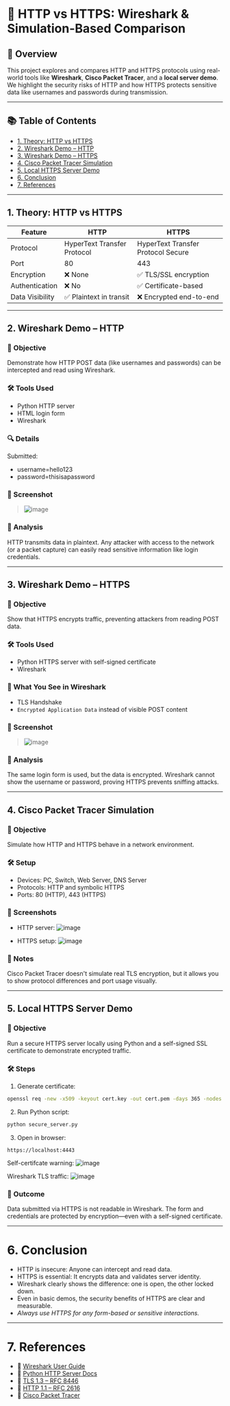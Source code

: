 # 🔐 HTTP vs HTTPS: Wireshark & Simulation-Based Comparison

## 📌 Overview
This project explores and compares HTTP and HTTPS protocols using real-world tools like **Wireshark**, **Cisco Packet Tracer**, and a **local server demo**. We highlight the security risks of HTTP and how HTTPS protects sensitive data like usernames and passwords during transmission.

---

## 📚 Table of Contents
- [1. Theory: HTTP vs HTTPS](#1-theory-http-vs-https)
- [2. Wireshark Demo – HTTP](#2-wireshark-demo--http)
- [3. Wireshark Demo – HTTPS](#3-wireshark-demo--https)
- [4. Cisco Packet Tracer Simulation](#4-cisco-packet-tracer-simulation)
- [5. Local HTTPS Server Demo](#5-local-https-server-demo)
- [6. Conclusion](#6-conclusion)
- [7. References](#7-references)

---

## 1. Theory: HTTP vs HTTPS

| Feature               | HTTP                          | HTTPS                             |
|----------------------|-------------------------------|------------------------------------|
| Protocol             | HyperText Transfer Protocol   | HyperText Transfer Protocol Secure |
| Port                 | 80                            | 443                                |
| Encryption           | ❌ None                       | ✅ TLS/SSL encryption              |
| Authentication       | ❌ No                         | ✅ Certificate-based               |
| Data Visibility      | ✅ Plaintext in transit       | ❌ Encrypted end-to-end            |

---

## 2. Wireshark Demo – HTTP

### 🎯 Objective
Demonstrate how HTTP POST data (like usernames and passwords) can be intercepted and read using Wireshark.

### 🛠 Tools Used
- Python HTTP server
- HTML login form
- Wireshark

### 🔍 Details
Submitted:
- username=hello123
- password=thisisapassword


### 📸 Screenshot  
> ![image](https://github.com/user-attachments/assets/2d3db346-68b9-456d-ba81-8a364abc2adf)


### 🧠 Analysis
HTTP transmits data in plaintext. Any attacker with access to the network (or a packet capture) can easily read sensitive information like login credentials.

---

## 3. Wireshark Demo – HTTPS

### 🎯 Objective
Show that HTTPS encrypts traffic, preventing attackers from reading POST data.

### 🛠 Tools Used
- Python HTTPS server with self-signed certificate
- Wireshark

### 🔐 What You See in Wireshark
- TLS Handshake
- `Encrypted Application Data` instead of visible POST content

### 📸 Screenshot  
> ![image](https://github.com/user-attachments/assets/c59d9246-f2fa-4657-9ed6-2b089b8c9ff0)

### 🧠 Analysis
The same login form is used, but the data is encrypted. Wireshark cannot show the username or password, proving HTTPS prevents sniffing attacks.

---

## 4. Cisco Packet Tracer Simulation

### 🎯 Objective
Simulate how HTTP and HTTPS behave in a network environment.

### 🛠 Setup
- Devices: PC, Switch, Web Server, DNS Server
- Protocols: HTTP and symbolic HTTPS
- Ports: 80 (HTTP), 443 (HTTPS)

### 📸 Screenshots  
- HTTP server:
![image](https://github.com/user-attachments/assets/4fed20b2-0c76-4c9d-b2c4-252e8ac7f5b4)



- HTTPS setup:
![image](https://github.com/user-attachments/assets/76892746-a22c-4078-ba1d-d09d196483a9)

### 🧠 Notes
Cisco Packet Tracer doesn't simulate real TLS encryption, but it allows you to show protocol differences and port usage visually.

---

## 5. Local HTTPS Server Demo

### 🎯 Objective
Run a secure HTTPS server locally using Python and a self-signed SSL certificate to demonstrate encrypted traffic.

### 🛠 Steps
1. Generate certificate:
```bash
openssl req -new -x509 -keyout cert.key -out cert.pem -days 365 -nodes
```

2. Run Python script:
```bash
python secure_server.py
```

3. Open in browser:
```
https://localhost:4443
```

Self-certifcate warning:
![image](https://github.com/user-attachments/assets/c4b0d46d-dc74-4d2e-a82f-854669dbbb5a)

Wireshark TLS traffic:
![image](https://github.com/user-attachments/assets/1cbd1f31-3542-4107-90fd-be3caafec55c)

### 🧠 Outcome
Data submitted via HTTPS is not readable in Wireshark. The form and credentials are protected by encryption—even with a self-signed certificate.

---
# 6. Conclusion
-  HTTP is insecure: Anyone can intercept and read data.
-  HTTPS is essential: It encrypts data and validates server identity.
-  Wireshark clearly shows the difference: one is open, the other locked down.
-  Even in basic demos, the security benefits of HTTPS are clear and measurable.
-   _Always use HTTPS for any form-based or sensitive interactions._
---
# 7. References
- 🔗 [Wireshark User Guide](https://www.wireshark.org/docs/)
- 🔗 [Python HTTP Server Docs](https://docs.python.org/3/library/http.server.html)
- 🔗 [TLS 1.3 – RFC 8446](https://datatracker.ietf.org/doc/html/rfc8446)
- 🔗 [HTTP 1.1 – RFC 2616](https://datatracker.ietf.org/doc/html/rfc2616)
- 🔗 [Cisco Packet Tracer](https://www.netacad.com/courses/packet-tracer)
